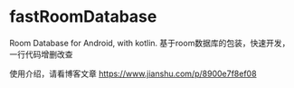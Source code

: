 # fastRoomDatabase
Room Database for Android, with kotlin.  基于room数据库的包装，快速开发，一行代码增删改查

使用介绍，请看博客文章
https://www.jianshu.com/p/8900e7f8ef08
